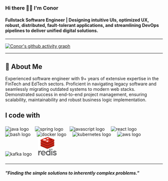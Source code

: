 ### Hi there 👋🏼 I'm Conor
#### Fullstack Software Engineer | Designing intuitive UIs, optimized UX, robust, distributed, fault-tolerant applications, and streamlining DevOps pipelines to deliver unified digital solutions.

---

[![Conor's github activity graph](https://github-readme-activity-graph.vercel.app/graph?username=conorsheppard&theme=react)](https://github.com/conorsheppard/github-readme-activity-graph)

---

## 🚀 About Me

Experienced software engineer with 9+ years of extensive expertise in the FinTech and EdTech sectors.
Proficient in navigating legacy software and seamlessly migrating outdated systems to modern web stacks.
Demonstrated success in end-to-end project management, ensuring scalability, maintainability and robust business logic implementation.

###

<h2 align="left">I code with</h2>

###

<div>
  <img src="https://cdn.jsdelivr.net/gh/devicons/devicon/icons/java/java-original.svg" height="60" alt="java logo"  />
  <img width="12" />
  <img src="https://cdn.jsdelivr.net/gh/devicons/devicon/icons/spring/spring-original-wordmark.svg" height="60" alt="spring logo"  />
  <img width="12" />
  <img src="https://cdn.jsdelivr.net/gh/devicons/devicon/icons/javascript/javascript-original.svg" height="60" alt="javascript logo"  />
  <img width="12" />
  <img src="https://cdn.jsdelivr.net/gh/devicons/devicon/icons/react/react-original.svg" height="60" alt="react logo"  />
  <img width="12" />
  <img src="https://cdn.jsdelivr.net/gh/devicons/devicon/icons/bash/bash-original.svg" height="60" alt="bash logo"  />
  <img width="12" />
  <img src="https://cdn.jsdelivr.net/gh/devicons/devicon/icons/docker/docker-original.svg" height="60" alt="docker logo"  />
  <img width="12" />
  <img src="https://cdn.jsdelivr.net/gh/devicons/devicon/icons/kubernetes/kubernetes-original.svg" height="60" alt="kubernetes logo"  />
  <img width="12" />
  <img src="https://cdn.jsdelivr.net/gh/devicons/devicon/icons/amazonwebservices/amazonwebservices-original-wordmark.svg" height="60" alt="aws logo"  />
  <img width="12" />
  <img src="https://cdn.jsdelivr.net/gh/devicons/devicon/icons/apachekafka/apachekafka-original-wordmark.svg" height="60" alt="kafka logo"  />
  <img width="12" />
  <img src="https://github.com/devicons/devicon/blob/v2.16.0/icons/redis/redis-original-wordmark.svg" height="60" alt="redis logo"  />
</div>

###

---

<h4><i>"Finding the simple solutions to inherently complex problems."</i></h4>

###
